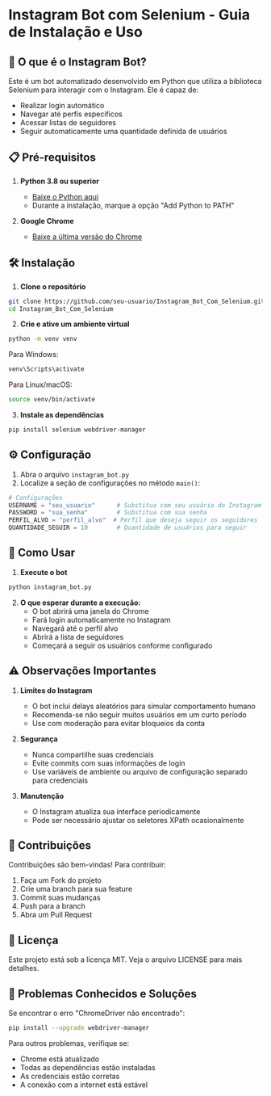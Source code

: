 # Instagram Bot com Selenium - Guia de Instalação e Uso

## 🤖 O que é o Instagram Bot?

Este é um bot automatizado desenvolvido em Python que utiliza a biblioteca Selenium para interagir com o Instagram. Ele é capaz de:
- Realizar login automático
- Navegar até perfis específicos
- Acessar listas de seguidores
- Seguir automaticamente uma quantidade definida de usuários

## 📋 Pré-requisitos

1. **Python 3.8 ou superior**
   - [Baixe o Python aqui](https://www.python.org/downloads/)
   - Durante a instalação, marque a opção "Add Python to PATH"

2. **Google Chrome**
   - [Baixe a última versão do Chrome](https://www.google.com/chrome/)

## 🛠️ Instalação

1. **Clone o repositório**
```bash
git clone https://github.com/seu-usuario/Instagram_Bot_Com_Selenium.git
cd Instagram_Bot_Com_Selenium
```

2. **Crie e ative um ambiente virtual**
```bash
python -m venv venv
```

Para Windows:
```bash
venv\Scripts\activate
```

Para Linux/macOS:
```bash
source venv/bin/activate
```

3. **Instale as dependências**
```bash
pip install selenium webdriver-manager
```

## ⚙️ Configuração

1. Abra o arquivo `instagram_bot.py`
2. Localize a seção de configurações no método `main()`:
```python
# Configurações
USERNAME = "seu_usuario"      # Substitua com seu usuário do Instagram
PASSWORD = "sua_senha"        # Substitua com sua senha
PERFIL_ALVO = "perfil_alvo"  # Perfil que deseja seguir os seguidores
QUANTIDADE_SEGUIR = 10        # Quantidade de usuários para seguir
```

## 🚀 Como Usar

1. **Execute o bot**
```bash
python instagram_bot.py
```

2. **O que esperar durante a execução:**
   - O bot abrirá uma janela do Chrome
   - Fará login automaticamente no Instagram
   - Navegará até o perfil alvo
   - Abrirá a lista de seguidores
   - Começará a seguir os usuários conforme configurado

## ⚠️ Observações Importantes

1. **Limites do Instagram**
   - O bot inclui delays aleatórios para simular comportamento humano
   - Recomenda-se não seguir muitos usuários em um curto período
   - Use com moderação para evitar bloqueios da conta

2. **Segurança**
   - Nunca compartilhe suas credenciais
   - Evite commits com suas informações de login
   - Use variáveis de ambiente ou arquivo de configuração separado para credenciais

3. **Manutenção**
   - O Instagram atualiza sua interface periodicamente
   - Pode ser necessário ajustar os seletores XPath ocasionalmente

## 🤝 Contribuições

Contribuições são bem-vindas! Para contribuir:
1. Faça um Fork do projeto
2. Crie uma branch para sua feature
3. Commit suas mudanças
4. Push para a branch
5. Abra um Pull Request

## 📄 Licença

Este projeto está sob a licença MIT. Veja o arquivo LICENSE para mais detalhes.

## 🐛 Problemas Conhecidos e Soluções

Se encontrar o erro "ChromeDriver não encontrado":
```bash
pip install --upgrade webdriver-manager
```

Para outros problemas, verifique se:
- Chrome está atualizado
- Todas as dependências estão instaladas
- As credenciais estão corretas
- A conexão com a internet está estável

        
